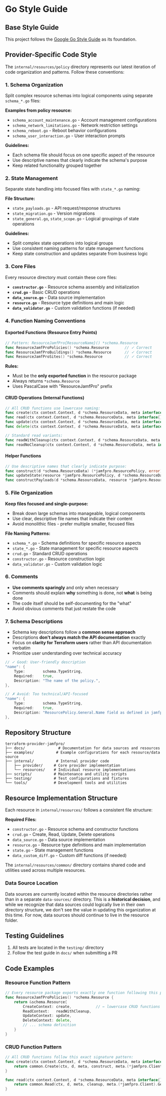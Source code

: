 # Go Style Guide

## Base Style Guide

This project follows the [Google Go Style Guide](https://google.github.io/styleguide/go) as its foundation.

## Provider-Specific Code Style

The `internal/resources/policy` directory represents our latest iteration of code organization and patterns. Follow these conventions:

### 1. Schema Organization

Split complex resource schemas into logical components using separate `schema_*.go` files:

**Examples from policy resource:**
- `schema_account_maintenance.go` - Account management configurations
- `schema_network_limitations.go` - Network restriction settings  
- `schema_reboot.go` - Reboot behavior configurations
- `schema_user_interaction.go` - User interaction prompts

**Guidelines:**
- Each schema file should focus on one specific aspect of the resource
- Use descriptive names that clearly indicate the schema's purpose
- Keep related functionality grouped together

### 2. State Management

Separate state handling into focused files with `state_*.go` naming:

**File Structure:**
- `state_payloads.go` - API request/response structures
- `state_migration.go` - Version migrations
- `state_general.go`, `state_scope.go` - Logical groupings of state operations

**Guidelines:**
- Split complex state operations into logical groups
- Use consistent naming patterns for state management functions
- Keep state construction and updates separate from business logic

### 3. Core Files

Every resource directory must contain these core files:

- **`constructor.go`** - Resource schema assembly and initialization
- **`crud.go`** - Basic CRUD operations
- **`data_source.go`** - Data source implementation  
- **`resource.go`** - Resource type definitions and main logic
- **`data_validator.go`** - Custom validation functions (if needed)

### 4. Function Naming Conventions

#### Exported Functions (Resource Entry Points)
```go
// Pattern: ResourceJamfPro{ResourceName}() *schema.Resource
func ResourceJamfProPolicies() *schema.Resource       // ✓ Correct
func ResourceJamfProBuildings() *schema.Resource      // ✓ Correct
func ResourceJamfProSites() *schema.Resource          // ✓ Correct
```

**Rules:**
- Must be the **only exported function** in the resource package
- Always returns `*schema.Resource`
- Uses PascalCase with "ResourceJamfPro" prefix

#### CRUD Operations (Internal Functions)
```go
// All CRUD functions use lowercase naming:
func create(ctx context.Context, d *schema.ResourceData, meta interface{}) diag.Diagnostics
func read(ctx context.Context, d *schema.ResourceData, meta interface{}, cleanup bool) diag.Diagnostics  
func update(ctx context.Context, d *schema.ResourceData, meta interface{}) diag.Diagnostics
func delete(ctx context.Context, d *schema.ResourceData, meta interface{}) diag.Diagnostics

// Standard read variants:
func readWithCleanup(ctx context.Context, d *schema.ResourceData, meta interface{}) diag.Diagnostics
func readNoCleanup(ctx context.Context, d *schema.ResourceData, meta interface{}) diag.Diagnostics
```

#### Helper Functions
```go
// Use descriptive names that clearly indicate purpose:
func construct(d *schema.ResourceData) (*jamfpro.ResourcePolicy, error)
func updateState(resource *jamfpro.ResourcePolicy, d *schema.ResourceData) diag.Diagnostics
func constructPayloads(d *schema.ResourceData, resource *jamfpro.ResourcePolicy)
```

### 5. File Organization

**Keep files focused and single-purpose:**
- Break down large schemas into manageable, logical components
- Use clear, descriptive file names that indicate their content
- Avoid monolithic files - prefer multiple smaller, focused files

**File Naming Patterns:**
- `schema_*.go` - Schema definitions for specific resource aspects
- `state_*.go` - State management for specific resource aspects  
- `crud.go` - Standard CRUD operations
- `constructor.go` - Resource construction logic
- `data_validator.go` - Custom validation logic

### 6. Comments

- **Use comments sparingly** and only when necessary
- Comments should explain **why** something is done, not **what** is being done
- The code itself should be self-documenting for the "what"
- Avoid obvious comments that just restate the code

### 7. Schema Descriptions

- Schema key descriptions follow a **common sense approach**
- Descriptions **don't always match the API documentation** exactly  
- Focus on **clarity for Terraform users** rather than API documentation verbatim
- Prioritize user understanding over technical accuracy

```go
// ✓ Good: User-friendly description
"name": {
    Type:        schema.TypeString,
    Required:    true,
    Description: "The name of the policy.",
},

// ✗ Avoid: Too technical/API-focused  
"name": {
    Type:        schema.TypeString,
    Required:    true,
    Description: "ResourcePolicy.General.Name field as defined in jamfpro.ResourcePolicy struct",
},
```

## Repository Structure

```
terraform-provider-jamfpro/
├── docs/               # Documentation for data sources and resources
├── examples/          # Example configurations for each resource/data source
├── internal/          # Internal provider code
│   ├── provider/     # Core provider implementation
│   └── resources/    # Individual resource implementations
├── scripts/          # Maintenance and utility scripts
├── testing/          # Test configurations and fixtures
└── tools/            # Development tools and utilities
```

## Resource Implementation Structure

Each resource in `internal/resources/` follows a consistent file structure:

**Required Files:**
- `constructor.go` - Resource schema and constructor functions
- `crud.go` - Create, Read, Update, Delete operations
- `data_source.go` - Data source implementation
- `resource.go` - Resource type definitions and main implementation
- `state.go` - State management functions
- `data_custom_diff.go` - Custom diff functions (if needed)

The `internal/resources/common/` directory contains shared code and utilities used across multiple resources.

### Data Source Location

Data sources are currently located within the resource directories rather than in a separate `data-sources/` directory. This is a **historical decision**, and while we recognize that data sources could logically live in their own directory structure, we don't see the value in updating this organization at this time. For now, data sources should continue to live in the resource folder.

## Testing Guidelines

1. All tests are located in the `testing/` directory
2. Follow the test guide in `docs/` when submitting a PR

## Code Examples

### Resource Function Pattern
```go
// Every resource package exports exactly one function following this pattern:
func ResourceJamfProPolicies() *schema.Resource {
    return &schema.Resource{
        CreateContext: create,           // ← lowercase CRUD functions
        ReadContext:   readWithCleanup,  
        UpdateContext: update,
        DeleteContext: delete,
        // ... schema definition
    }
}
```

### CRUD Function Pattern  
```go
// All CRUD functions follow this exact signature pattern:
func create(ctx context.Context, d *schema.ResourceData, meta interface{}) diag.Diagnostics {
    return common.Create(ctx, d, meta, construct, meta.(*jamfpro.Client).CreatePolicy, readNoCleanup)
}

func read(ctx context.Context, d *schema.ResourceData, meta interface{}, cleanup bool) diag.Diagnostics {
    return common.Read(ctx, d, meta, cleanup, meta.(*jamfpro.Client).GetPolicyByID, updateState)
}
```

